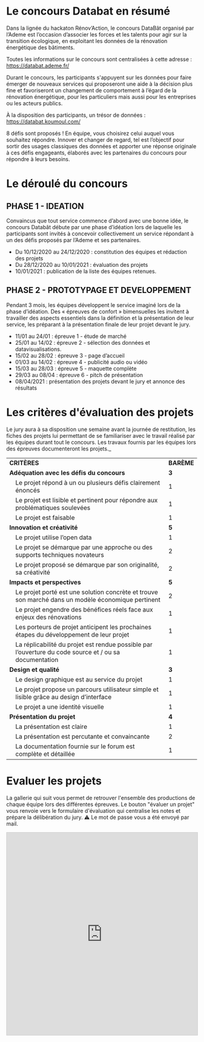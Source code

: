 
# Le concours Databat en résumé

Dans la lignée du hackaton Rénov’Action, le concours DataBât organisé par l’Ademe est l’occasion d’associer les forces et les talents pour agir sur la transition écologique, en exploitant les données de la rénovation énergétique des bâtiments.

Toutes les informations sur le concours sont centralisées à cette adresse : https://databat.ademe.fr/

Durant le concours, les participants s'appuyent sur les données pour faire émerger de nouveaux services qui proposeront une aide à la décision plus fine et favoriseront un changement de comportement à l’égard de la rénovation énergétique, pour les particuliers mais aussi pour les entreprises ou les acteurs publics.

À la disposition des participants, un trésor de données : https://databat.koumoul.com/

8 défis sont proposés ! En équipe, vous choisirez celui auquel vous souhaitez répondre. Innover et changer de regard, tel est l’objectif pour sortir des usages classiques des données et apporter une réponse originale à ces défis engageants, élaborés avec les partenaires du concours pour répondre à leurs besoins.


# Le déroulé du concours 

## PHASE 1 - IDEATION
Convaincus que tout service commence d’abord avec une bonne idée, le concours Databât débute par une phase d’idéation lors de laquelle les participants sont invités à concevoir collectivement un service répondant à un des défis proposés par l’Ademe et ses partenaires.

* Du 10/12/2020 au 24/12/2020 : constitution des équipes et rédaction des projets
* Du 28/12/2020 au 10/01/2021 : évaluation des projets
* 10/01/2021 : publication de la liste des équipes retenues.


## PHASE 2 - PROTOTYPAGE ET DEVELOPPEMENT
Pendant 3 mois, les équipes développent le service imaginé lors de la phase d’idéation. Des « épreuves de confort » bimensuelles les invitent à travailler des aspects essentiels dans la définition et la présentation de leur service, les préparant à la présentation finale de leur projet devant le jury.

* 11/01 au 24/01 : épreuve 1 - étude de marché
* 25/01 au 14/02 : épreuve 2 - sélection des données et datavisualisations.
* 15/02 au 28/02 : épreuve 3 - page d’accueil
* 01/03 au 14/02 : épreuve 4 - publicité audio ou vidéo
* 15/03 au 28/03 : épreuve 5 - maquette complète
* 29/03 au 08/04 : épreuve 6 - pitch de présentation
* 08/04/2021 : présentation des projets devant le jury et annonce des résultats

# Les critères d'évaluation des projets

Le jury aura à sa disposition une semaine avant la journée de restitution, les fiches des projets lui permettant de se familiariser avec le travail réalisé par les équipes durant tout le concours. Les travaux fournis par les équipes lors des épreuves documenteront les projets._


<table>
  <tr>
   <td colspan="2" ><strong>CRITÈRES</strong>
   </td>
   <td><strong>BARÈME</strong>
   </td>
  </tr>
  <tr>
   <td colspan="2" ><strong>Adéquation avec les défis du concours</strong>
   </td>
   <td><strong>3</strong>
   </td>
  </tr>
  <tr>
   <td rowspan="3" >
   </td>
   <td>Le projet répond à un ou plusieurs défis clairement énoncés
   </td>
   <td>1
   </td>
  </tr>
  <tr>
   <td>Le projet est lisible et pertinent pour répondre aux problématiques soulevées
   </td>
   <td>1
   </td>
  </tr>
  <tr>
   <td>Le projet est faisable
   </td>
   <td>1
   </td>
  </tr>
  <tr>
   <td colspan="2" ><strong>Innovation et créativité</strong>
   </td>
   <td><strong>5</strong>
   </td>
  </tr>
  <tr>
   <td rowspan="3" >
   </td>
   <td>Le projet utilise l’open data
   </td>
   <td>1
   </td>
  </tr>
  <tr>
   <td>Le projet se démarque par une approche ou des supports techniques novateurs
   </td>
   <td>2
   </td>
  </tr>
  <tr>
   <td>Le projet proposé se démarque par son originalité, sa créativité
   </td>
   <td>2
   </td>
  </tr>
  <tr>
   <td colspan="2" ><strong>Impacts et perspectives</strong>
   </td>
   <td><strong>5</strong>
   </td>
  </tr>
  <tr>
   <td rowspan="4" >
   </td>
   <td>Le projet porté est une solution concrète et trouve son marché dans un modèle économique pertinent
   </td>
   <td>2
   </td>
  </tr>
  <tr>
   <td>Le projet engendre des bénéfices réels face aux enjeux des rénovations
   </td>
   <td>1
   </td>
  </tr>
  <tr>
   <td>Les porteurs de projet anticipent les prochaines étapes du développement de leur projet
   </td>
   <td>1
   </td>
  </tr>
  <tr>
   <td>La réplicabilité du projet est rendue possible par l’ouverture du code source et / ou sa documentation
   </td>
   <td>1
   </td>
  </tr>
  <tr>
   <td colspan="2" ><strong>Design et qualité</strong>
   </td>
   <td><strong>3</strong>
   </td>
  </tr>
  <tr>
   <td rowspan="3" >
   </td>
   <td>Le design graphique est au service du projet
   </td>
   <td>1
   </td>
  </tr>
  <tr>
   <td>Le projet propose un parcours utilisateur simple et lisible grâce au design d’interface
   </td>
   <td>1
   </td>
  </tr>
  <tr>
   <td>Le projet a une identité visuelle
   </td>
   <td>1
   </td>
  </tr>
  <tr>
   <td colspan="2" ><strong>Présentation du projet</strong>
   </td>
   <td><strong>4</strong>
   </td>
  </tr>
  <tr>
   <td rowspan="3" >
   </td>
   <td>La présentation est claire
   </td>
   <td>1
   </td>
  </tr>
  <tr>
   <td>La présentation est percutante et convaincante
   </td>
   <td>2
   </td>
  </tr>
  <tr>
   <td>La documentation fournie sur le forum est complète et détaillée
   </td>
   <td>1
   </td>
  </tr>
</table>

# Evaluer les projets
La gallerie qui suit vous permet de retrouver l'ensemble des productions de chaque équipe lors des différentes épreuves. Le bouton "évaluer un projet" vous renvoie vers le formulaire d'évaluation qui centralise les notes et prépare la délibération du jury. 
⚠ Le mot de passe vous a été envoyé par mail. 

<iframe class="airtable-embed" src="https://airtable.com/embed/shrMA0sIvkm7PzK7E?backgroundColor=blue" frameborder="0" onmousewheel="" width="100%" height="533" style="background: transparent; border: 1px solid #ccc;"></iframe>
